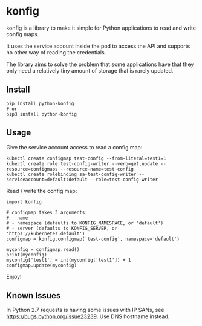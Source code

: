 # konfig

konfig is a library to make it simple for Python applications to read and write config maps.

It uses the service account inside the pod to access the API and supports no other way of
reading the credentials.

The library aims to solve the problem that some applications have that they only need
a relatively tiny amount of storage that is rarely updated.

## Install

```
pip install python-konfig
# or
pip3 install python-konfig
```

## Usage

Give the service account access to read a config map:

```
kubectl create configmap test-config --from-literal=test1=1
kubectl create role test-config-writer --verb=get,update --resource=configmaps --resource-name=test-config
kubectl create rolebinding sa-test-config-writer --serviceaccount=default:default --role=test-config-writer
```

Read / write the config map:
```
import konfig

# configmap takes 3 arguments:
# - name
# - namespace (defaults to KONFIG_NAMESPACE, or 'default')
# - server (defaults to KONFIG_SERVER, or 'https://kubernetes.default')
configmap = konfig.configmap('test-config', namespace='default')

myconfig = configmap.read()
print(myconfig)
myconfig['test1'] = int(myconfig['test1']) + 1
configmap.update(myconfig)
```

Enjoy!

## Known Issues

In Python 2.7 requests is having some issues with IP SANs,
see https://bugs.python.org/issue23239. Use DNS hostname instead.
